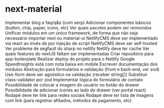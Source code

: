 # next-material

Implementar blog e faq/q&s (com serp)
Adicionar componentes básicos (button, chip, paper, icons, etc)
Ver quais pacotes podem ser removidos
Unificar módulos em um único framework, de forma que não seja necessário importar next ou material-ui
NetlifyCMS deve ser implementado via react ao invés de por injeção de script
NetlifyCMS deve ser self-hosted
Ver problema de segfault do sharp no netlify
Netlify deve ter cache
Ver quais features do nextJS faltam ser implementadas
Criar repositório para app-boilerplate
Realizar deploy do projeto para o Netlify
Google SpeedInsights está com nota baixa em mobile
Escrever documentação dos módulos
Abstração para formulários e validação (front e back-end, ver zod)
Use-form deve ser agnóstico na validação (receber string[])
Substituir class-validator por zod
Implementar lógica do formulário de contato
Possibilidade de colocar a imagem do usuário no botão do drawer
Possibilidade de adicionar ícones ao lado do drawer (ver portal react)
Rodapé deve ter link para redes sociais
Rodapé deve ter lista de imagens com link (para registrar afiliados, métodos de pagamento, etc)

